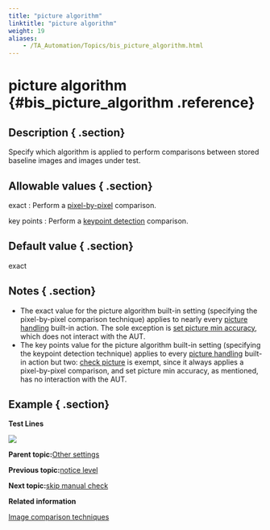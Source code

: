 ```yaml
--- 
title: "picture algorithm"
linktitle: "picture algorithm"
weight: 19
aliases: 
    - /TA_Automation/Topics/bis_picture_algorithm.html
---
```

# picture algorithm {#bis_picture_algorithm .reference}

## Description { .section}

Specify which algorithm is applied to perform comparisons between stored baseline images and images under test.

## Allowable values { .section}

exact
:   Perform a [pixel-by-pixel](aut_image_comparison_techniques.html) comparison.

key points
:   Perform a [keypoint detection](aut_image_comparison_techniques.html) comparison.

## Default value { .section}

exact

## Notes { .section}

-   The exact value for the picture algorithm built-in setting \(specifying the pixel-by-pixel comparison technique\) applies to nearly every [picture handling](bia_picture_handling.html) built-in action. The sole exception is [set picture min accuracy](bia_set_picture_min_accuracy.html), which does not interact with the AUT.
-   The key points value for the picture algorithm built-in setting \(specifying the keypoint detection technique\) applies to every [picture handling](bia_picture_handling.html) built-in action but two: [check picture](bia_check_picture.html) is exempt, since it always applies a pixel-by-pixel comparison, and set picture min accuracy, as mentioned, has no interaction with the AUT.

## Example { .section}

**Test Lines**

![](../Images/bis_picture_algorithm_pgm.png)

**Parent topic:**[Other settings](../../TA_Automation/Topics/bis_other.html)

**Previous topic:**[notice level](../../TA_Automation/Topics/bis_notice_level.html)

**Next topic:**[skip manual check](../../TA_Automation/Topics/bis_skip_manual_check.html)

**Related information**  


[Image comparison techniques](../../TA_Automation/Topics/aut_image_comparison_techniques.html)

